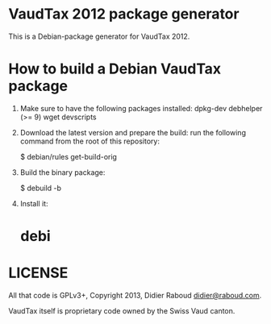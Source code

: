 VaudTax 2012 package generator
==============================

This is a Debian-package generator for VaudTax 2012.

How to build a Debian VaudTax package
=====================================

1. Make sure to have the following packages installed:
	dpkg-dev
	debhelper (>= 9)
	wget
	devscripts

2. Download the latest version and prepare the build: run the following
   command from the root of this repository:

	$ debian/rules get-build-orig

3. Build the binary package:

	$ debuild -b

4. Install it:

	# debi


LICENSE
=======

All that code is GPLv3+, Copyright 2013, Didier Raboud <didier@raboud.com>.

VaudTax itself is proprietary code owned by the Swiss Vaud canton.
